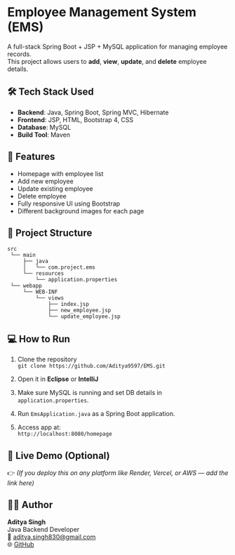 # Employee Management System (EMS)

A full-stack Spring Boot + JSP + MySQL application for managing employee records.  
This project allows users to **add**, **view**, **update**, and **delete** employee details.

## 🛠️ Tech Stack Used

- **Backend**: Java, Spring Boot, Spring MVC, Hibernate
- **Frontend**: JSP, HTML, Bootstrap 4, CSS
- **Database**: MySQL
- **Build Tool**: Maven

## 📸 Features

- Homepage with employee list
- Add new employee
- Update existing employee
- Delete employee
- Fully responsive UI using Bootstrap
- Different background images for each page

## 📁 Project Structure

```
src
 └── main
     ├── java
     │   └── com.project.ems
     └── resources
         └── application.properties
 └── webapp
     └── WEB-INF
         └── views
             ├── index.jsp
             ├── new_employee.jsp
             └── update_employee.jsp
```

## 💻 How to Run

1. Clone the repository  
   `git clone https://github.com/Aditya9597/EMS.git`

2. Open it in **Eclipse** or **IntelliJ**

3. Make sure MySQL is running and set DB details in `application.properties`.

4. Run `EmsApplication.java` as a Spring Boot application.

5. Access app at:  
   `http://localhost:8080/homepage`

## 🔗 Live Demo (Optional)

👉 *(If you deploy this on any platform like Render, Vercel, or AWS — add the link here)*

## 👨‍💻 Author

**Aditya Singh**  
Java Backend Developer  
📧 aditya.singh830@gmail.com  
🌐 [GitHub](https://github.com/Aditya9597)
